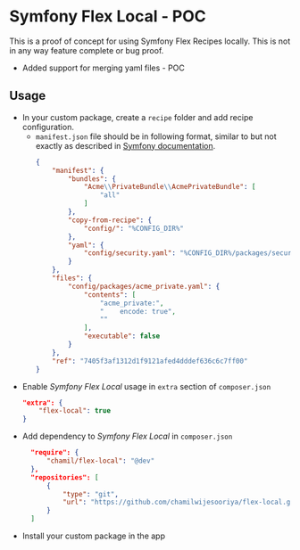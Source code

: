 # Symfony Flex Local - POC

This is a proof of concept for using Symfony Flex Recipes locally. This is not in any way feature complete or bug proof.

* Added support for merging yaml files - POC

## Usage
* In your custom package, create a `recipe` folder and add recipe configuration.
  * `manifest.json` file should be in following format, similar to but not exactly as described in [Symfony documentation](https://symfony.com/doc/current/setup/flex_private_recipes.html).
    ```json
    {
        "manifest": {
            "bundles": {
                "Acme\\PrivateBundle\\AcmePrivateBundle": [
                    "all"
                ]
            },
            "copy-from-recipe": {
                "config/": "%CONFIG_DIR%"
            },
            "yaml": {
                "config/security.yaml": "%CONFIG_DIR%/packages/security.yaml"
            }
        },
        "files": {
            "config/packages/acme_private.yaml": {
                "contents": [
                    "acme_private:",
                    "    encode: true",
                    ""
                ],
                "executable": false
            }
        },
        "ref": "7405f3af1312d1f9121afed4dddef636c6c7ff00"
    }
    ```
* Enable _Symfony Flex Local_ usage in `extra` section of `composer.json`
  ```json
  "extra": {
      "flex-local": true
  }
  ```
* Add dependency to _Symfony Flex Local_ in `composer.json`
  ```json
    "require": {
        "chamil/flex-local": "@dev"
    },
    "repositories": [
        {
            "type": "git",
            "url": "https://github.com/chamilwijesooriya/flex-local.git"
        }
    ]
  ```
* Install your custom package in the app 